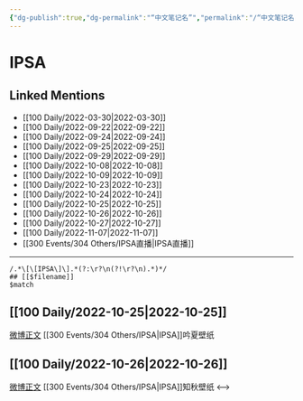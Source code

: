 ```yaml
---
{"dg-publish":true,"dg-permalink":"“中文笔记名”","permalink":"/“中文笔记名”/"}
---
```


# IPSA

## Linked Mentions
- [[100 Daily/2022-03-30\|2022-03-30]]
- [[100 Daily/2022-09-22\|2022-09-22]]
- [[100 Daily/2022-09-24\|2022-09-24]]
- [[100 Daily/2022-09-25\|2022-09-25]]
- [[100 Daily/2022-09-29\|2022-09-29]]
- [[100 Daily/2022-10-08\|2022-10-08]]
- [[100 Daily/2022-10-09\|2022-10-09]]
- [[100 Daily/2022-10-23\|2022-10-23]]
- [[100 Daily/2022-10-24\|2022-10-24]]
- [[100 Daily/2022-10-25\|2022-10-25]]
- [[100 Daily/2022-10-26\|2022-10-26]]
- [[100 Daily/2022-10-27\|2022-10-27]]
- [[100 Daily/2022-11-07\|2022-11-07]]
- [[300 Events/304 Others/IPSA直播\|IPSA直播]]


---

```expander
/.*\[\[IPSA\]\].*(?:\r?\n(?!\r?\n).*)*/
## [[$filename]]
$match
```
## [[100 Daily/2022-10-25\|2022-10-25]]

[微博正文](http://weibo.com/1851789841/MbVb8Ak2A) [[300 Events/304 Others/IPSA\|IPSA]]吟夏壁纸

## [[100 Daily/2022-10-26\|2022-10-26]]

[微博正文](http://weibo.com/1851789841/Mc5KKaRDl) [[300 Events/304 Others/IPSA\|IPSA]]知秋壁纸
<-->
